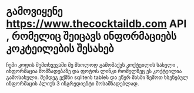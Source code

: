 # გამოვიყენე https://www.thecocktaildb.com API , რომელიც შეიცავს ინფორმაციებს კოკტეილების შესახებ
ჩემი კოდის შემთხვევაში მე მხოლოდ გამომაქვს კოქტეილის სახელი , ინფორმაცია მომზადებაზე და ფოტოს ლინკი რომელზეც ეს კოქტეილია გამოსახული.
შემდეგ ვქმნი sqliteის tableს და ვწერ მასში ზემოთ ხსენებულ ინფორმაცის პლიუს 3 ინგრედიენტი მოსამზადებლად.
